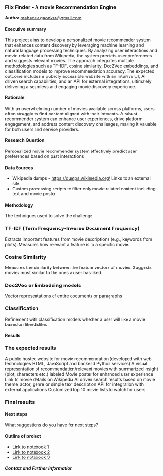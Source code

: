 ### Flix Finder - A movie Recommendation Engine

**Author**
mahadev.gaonkar@gmail.com

#### Executive summary
This project aims to develop a personalized movie recommender system that enhances content discovery by leveraging machine learning and natural language processing techniques. By analyzing user interactions and movie-related data from Wikipedia, the system predicts user preferences and suggests relevant movies. The approach integrates multiple methodologies such as TF-IDF, cosine similarity, Doc2Vec embeddings, and classification models to improve recommendation accuracy. The expected outcome includes a publicly accessible website with an intuitive UI, AI-driven search capabilities, and an API for external integrations, ultimately delivering a seamless and engaging movie discovery experience.

#### Rationale
With an overwhelming number of movies available across platforms, users often struggle to find content aligned with their interests. A robust recommender system can enhance user experiences, drive platform engagement, and address content discovery challenges, making it valuable for both users and service providers.

#### Research Question
Personalized movie recommender system effectively predict user preferences based on past interactions

#### Data Sources
- Wikipedia dumps - https://dumps.wikimedia.org/ Links to an external site.
- Custom processing scripts to filter only movie related content including text and movie poster

#### Methodology
The techniques used to solve the challenge

### TF-IDF (Term Frequency-Inverse Document Frequency)

Extracts important features from movie descriptions (e.g., keywords from plots).
Measures how relevant a feature is to a specific movie.

### Cosine Similarity

Measures the similarity between the feature vectors of movies.
Suggests movies most similar to the ones a user has liked.

### Doc2Vec or Embedding models

Vector representations of entire documents or paragraphs

### Classification
Refinement with classification models whether a user will like a movie based on like/dislike. 

#### Results
### The expected results

A public hosted website for movie recommendation (developed with web technologies HTML, JavaScript and backend Python services)
A visual representation of recommendation/relevant movies with summarized insight (plot, characters etc.) labeled
Movie poster for enhanced user experience
Link to movie details on Wikipedia
AI driven search results based on movie theme, actor, genre or simple text description
API for integration with external applications 
Customized top 10 movie lists to watch for users 

### Final results

#### Next steps
What suggestions do you have for next steps?

#### Outline of project

- [Link to notebook 1]()
- [Link to notebook 2]()
- [Link to notebook 3]()


##### Contact and Further Information